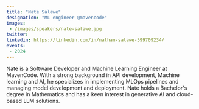 ```yaml
---
title: "Nate Salawe"
designation: "ML engineer @mavencode"
images:
 - /images/speakers/nate-salawe.jpg
twitter: 
linkedin: https://linkedin.com/in/nathan-salawe-599709234/
events:
 - 2024
---
```


Nate is a Software Developer and Machine Learning Engineer at MavenCode. With a strong background in API development, Machine learning and AI, he specializes in implementing MLOps pipelines and managing model development and deployment. Nate holds a Bachelor's degree in Mathematics and has a keen interest in generative AI and cloud-based LLM solutions.